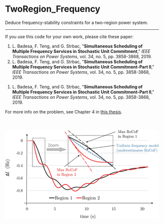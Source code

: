 # TwoRegion_Frequency
Deduce frequency-stability constraints for a two-region power system. 

----

If you use this code for your own work, please cite these paper:
 <ol>
  <li>  L. Badesa, F. Teng, and G. Strbac, "<b>Simultaneous Scheduling of Multiple Frequency Services in Stochastic Unit Commitment</b>," <i>IEEE Transactions on Power Systems</i>, vol. 34, no. 5, pp. 3858-3868, 2019.
  <li>  L. Badesa, F. Teng, and G. Strbac, "<b>Simultaneous Scheduling of Multiple Frequency Services in Stochastic Unit Commitment-Part II</b>," <i>IEEE Transactions on Power Systems</i>, vol. 34, no. 5, pp. 3858-3868, 2019.
</ol> 
 <ol>
  <li>  L. Badesa, F. Teng, and G. Strbac, "<b>Simultaneous Scheduling of Multiple Frequency Services in Stochastic Unit Commitment-Part II</b>," <i>IEEE Transactions on Power Systems</i>, vol. 34, no. 5, pp. 3858-3868, 2019.
</ol> 

For more info on the problem, see Chapter 4 in [this thesis](
https://arxiv.org/abs/2001.03751).
<br />
<br />
<br />
<br />
![example1](figs/Multi_area_LatexFont2.jpg)
  
